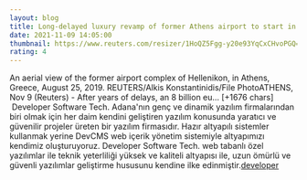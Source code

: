 ```yaml
--- 
layout: blog
title: Long-delayed luxury revamp of former Athens airport to start in February - Reuters
date: 2021-11-09 14:05:00
thumbnail: https://www.reuters.com/resizer/1HoQZ5Fgg-y20e93YqCxCHvoPGQ=/1200x628/smart/filters:quality(80)/cloudfront-us-east-2.images.arcpublishing.com/reuters/RVB5QFZLBBIF7I6VFFTTR64GAQ.jpg
rating: 4
---
```

An aerial view of the former airport complex of Hellenikon, in Athens, Greece, August 25, 2019. REUTERS/Alkis Konstantinidis/File PhotoATHENS, Nov 9 (Reuters) - After years of delays, an 8 billion eu… [+1676 chars]</br>&nbsp;Developer Software Tech. Adana'nın genç ve dinamik yazılım firmalarından biri olmak için her daim kendini geliştiren yazılım konusunda yaratıcı ve güvenilir projeler üreten bir yazılım firmasıdır. Hazır altyapılı sistemler kullanmak yerine DevCMS web içerik yönetim sistemiyle altyapımızı kendimiz oluşturuyoruz. Developer Software Tech. web tabanlı özel yazılımlar ile teknik yeterliliği yüksek ve kaliteli altyapısı ile, uzun ömürlü ve güvenli yazılımlar geliştirme hususunu kendine ilke edinmiştir.<a href="https://www.developerbilisim.com/">developer</a>